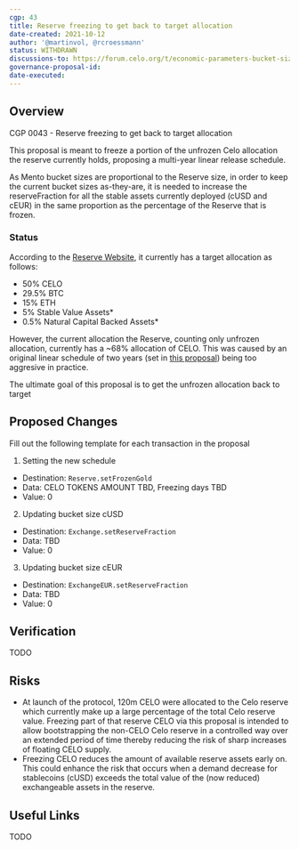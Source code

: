 ```yaml
---
cgp: 43
title: Reserve freezing to get back to target allocation
date-created: 2021-10-12
author: '@martinvol, @rcroessmann'
status: WITHDRAWN
discussions-to: https://forum.celo.org/t/economic-parameters-bucket-sizes-and-reserve-allocation-cgp-40-cgp-43/1997
governance-proposal-id:
date-executed: 
---
```

## Overview

CGP 0043 - Reserve freezing to get back to target allocation

This proposal is meant to freeze a portion of the unfrozen Celo allocation the reserve currently holds, proposing a multi-year linear release schedule.

As Mento bucket sizes are proportional to the Reserve size, in order to keep the current bucket sizes as-they-are, it is needed to increase the reserveFraction for all the stable assets currently deployed (cUSD and cEUR) in the same proportion as the percentage of the Reserve that is frozen.

### Status

According to the [Reserve Website](https://celoreserve.org/), it currently has a target allocation as follows:
- 50% CELO
- 29.5% BTC
- 15% ETH
- 5% Stable Value Assets*
- 0.5% Natural Capital Backed Assets*

However, the current allocation the Reserve, counting only unfrozen allocation, currently has a ~68% allocation of CELO. This was caused by an original linear schedule of two years (set in [this proposal](https://github.com/celo-org/governance/blob/main/CGPs/cgp-0006.md)) being too aggresive in practice.

The ultimate goal of this proposal is to get the unfrozen allocation back to target

## Proposed Changes

Fill out the following template for each transaction in the proposal

1. Setting the new schedule
  - Destination: `Reserve.setFrozenGold`
  - Data: CELO TOKENS AMOUNT TBD, Freezing days TBD
  - Value: 0
2. Updating bucket size cUSD
  - Destination: `Exchange.setReserveFraction`
  - Data: TBD
  - Value: 0
3. Updating bucket size cEUR
  - Destination: `ExchangeEUR.setReserveFraction`
  - Data: TBD
  - Value: 0

## Verification

TODO

## Risks

* At launch of the protocol, 120m CELO were allocated to the Celo reserve which currently make up a large percentage of the total Celo reserve value. Freezing part of that reserve CELO via this proposal is intended to allow bootstrapping the non-CELO Celo reserve in a controlled way over an extended period of time thereby reducing the risk of sharp increases of floating CELO supply.
* Freezing CELO reduces the amount of available reserve assets early on. This could enhance the risk that occurs when a demand decrease for stablecoins (cUSD) exceeds the total value of the (now reduced) exchangeable assets in the reserve.

## Useful Links

TODO
